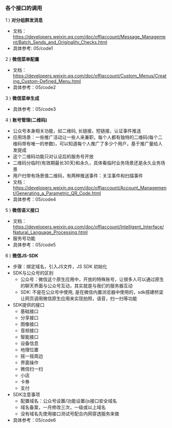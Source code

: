 ### 各个接口的调用

1 ) **对分组群发消息**

- 文档：https://developers.weixin.qq.com/doc/offiaccount/Message_Management/Batch_Sends_and_Originality_Checks.html
- 具体参考: 05/code1

2 ) **微信菜单配置**

- 文档：https://developers.weixin.qq.com/doc/offiaccount/Custom_Menus/Creating_Custom-Defined_Menu.html
- 具体参考：05/code2

3 ) **微信菜单生成**

- 具体参考：05/code3

4 ) **账号管理(二维码)**

- 公众号本身相关功能，如二维码, 长链接，短链接，认证事件推送
- 应用场景：一些推广活动让一些人来兼职，每个人都有独特的二维码(每个二维码带有唯一的参数)，可以知道每个人推广了多少个用户，基于推广量给人发提成
- 这个二维码功能只对认证后的服务号开放
- 二维码分临时(有效期最长30天)和永久，具体看临时业务场景还是永久业务场景
- 用户扫带有场景值二维码，有两种推送事件：关注事件和扫描事件
- 文档：https://developers.weixin.qq.com/doc/offiaccount/Account_Management/Generating_a_Parametric_QR_Code.html
- 具体参考：05/code4

5 ) **微信语义接口**

- 文档：https://developers.weixin.qq.com/doc/offiaccount/Intelligent_Interface/Natural_Language_Processing.html
- 服务号功能
- 具体参考：05/code5

6 ) **微信JS-SDK**

- 步骤：绑定域名，引入JS文件，JS SDK 初始化
- SDK与公众号的区别
    * 公众号：微信这个原生应用中，开放的特殊账号，让很多人可以通过原生的聊天界面与公众号互动，其实就是与我们的服务器互动
    * SDK: 不是在公众号中使用, 是在微信内置浏览器中使用的，sdk搭建桥梁让网页调用微信原生应用来实现拍照，语音，扫一扫等功能
- SDK提供的接口
    * 基础接口
    * 分享接口
    * 图像接口
    * 音频接口
    * 智能接口
    * 设备信息
    * 地理位置
    * 摇一摇周边
    * 界面操作
    * 微信扫一扫
    * 小店
    * 卡券
    * 支付
- SDK注意事项
    * 配置域名：公众号设置/功能设置/js接口安全域名
    * 域名备案，一月修改三次，一级或以上域名
    * 没有域名先使用接口测试号配合内网穿透服务来做
- 具体参考：05/code6